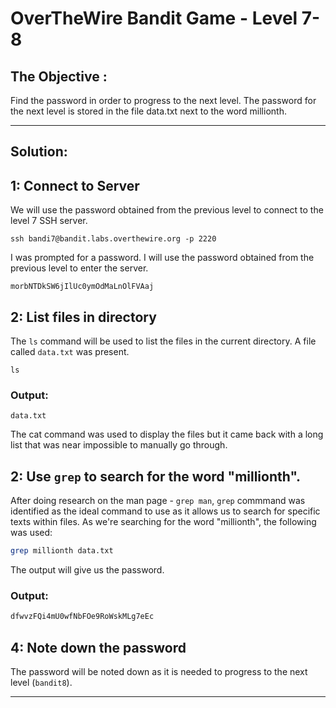 # OverTheWire Bandit Game - Level 7-8

## The Objective :
Find the password in order to progress to the next level. The password for the next level is stored in the file data.txt next to the word millionth.

---

## Solution:

## 1: Connect to Server
We will use the password obtained from the previous level to connect to the level 7 SSH server.

```
ssh bandi7@bandit.labs.overthewire.org -p 2220
```

I was prompted for a password. I will use the password obtained from the previous level to enter the server.

```
morbNTDkSW6jIlUc0ymOdMaLnOlFVAaj
```

## 2: List files in directory
The `ls` command will be used to list the files in the current directory. A file called `data.txt` was present.

```
ls
```
### Output:
```
data.txt
```
The cat command was used to display the files but it came back with a long list that was near impossible to manually go through.

## 2: Use `grep` to search for the word "millionth".
After doing research on the man page - `grep man`,  `grep` commmand was identified as the ideal command to use as it allows us to search for specific texts within files. As we're searching for the word "millionth", the following was used:

```bash
grep millionth data.txt
```
The output will give us the password.

### Output: 
```bash
dfwvzFQi4mU0wfNbFOe9RoWskMLg7eEc
```



## 4: Note down the password 
The password will be noted down as it is needed to progress to the next level (`bandit8`).

---
